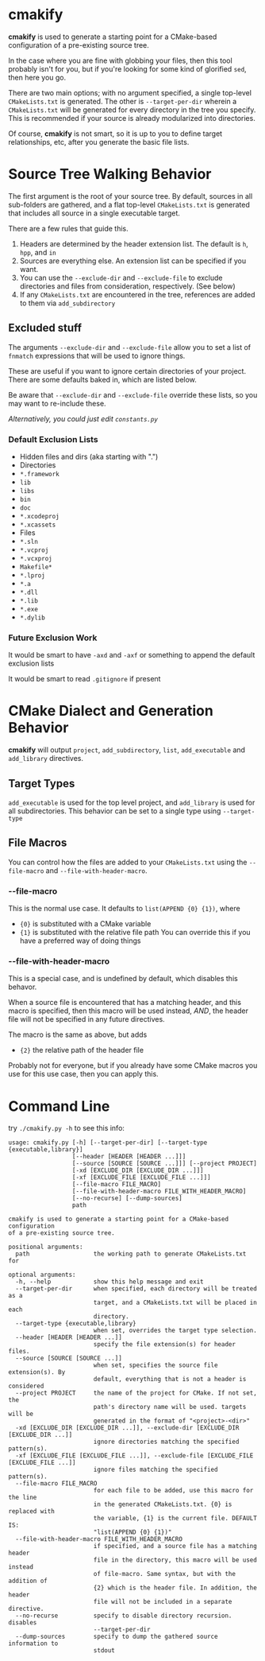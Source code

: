 # cmakify #

**cmakify** is used to generate a starting point for a CMake-based configuration of a pre-existing source tree.

In the case where you are fine with globbing your files, then this tool probably isn't for you, but if you're looking for some kind of glorified `sed`, then here you go.

There are two main options; with no argument specified, a single top-level `CMakeLists.txt` is generated. The other is `--target-per-dir` wherein a `CMakeLists.txt` will be generated for every directory in the tree you specify. This is recommended if your source is already modularized into directories.

Of course, **cmakify** is not smart, so it is up to you to define target relationships, etc, after you generate the basic file lists.

# Source Tree Walking Behavior #

The first argument is the root of your source tree. By default, sources in all sub-folders are gathered, and a flat top-level `CMakeLists.txt` is generated that includes all source in a single executable target.

There are a few rules that guide this.
1. Headers are determined by the header extension list. The default is `h`, `hpp`, and `in`
2. Sources are everything else. An extension list can be specified if you want.
3. You can use the `--exclude-dir` and `--exclude-file` to exclude directories and files from consideration, respectively. (See below)
4. If any `CMakeLists.txt` are encountered in the tree, references are added to them via `add_subdirectory`

## Excluded stuff ##
The arguments `--exclude-dir` and `--exclude-file` allow you to set a list of `fnmatch` expressions that will be used to ignore things.

These are useful if you want to ignore certain directories of your project. There are some defaults baked in, which are listed below.

Be aware that `--exclude-dir` and `--exclude-file` override these lists, so you may want to re-include these.

*Alternatively, you could just edit `constants.py`*

### Default Exclusion Lists ###
- Hidden files and dirs (aka starting with ".")
- Directories
 - `*.framework`
 - `lib`
 - `libs`
 - `bin`
 - `doc`
 - `*.xcodeproj`
 - `*.xcassets`
- Files
 - `*.sln`
 - `*.vcproj`
 - `*.vcxproj`
 - `Makefile*`
 - `*.lproj`
 - `*.a`
 - `*.dll`
 - `*.lib`
 - `*.exe`
 - `*.dylib`

### Future Exclusion Work ###
It would be smart to have `-axd` and `-axf` or something to append the default exclusion lists

It would be smart to read `.gitignore` if present

# CMake Dialect and Generation Behavior #

**cmakify** will output `project`, `add_subdirectory`, `list`, `add_executable` and `add_library` directives.

## Target Types ##

`add_executable` is used for the top level project, and `add_library` is used for all subdirectories.
This behavior can be set to a single type using `--target-type`

## File Macros ##
You can control how the files are added to your `CMakeLists.txt` using the `--file-macro` and `--file-with-header-macro`.

### --file-macro ###
This is the normal use case. It defaults to `list(APPEND {0} {1})`, where
- `{0}` is substituted with a CMake variable
- `{1}` is substituted with the relative file path
You can override this if you have a preferred way of doing things

### --file-with-header-macro ###
This is a special case, and is undefined by default, which disables this behavor.

When a source file is encountered that has a matching header, and this macro is specified, then this macro will be used instead, *AND*, the header file will not be specified in any future directives.

The macro is the same as above, but adds
- `{2}` the relative path of the header file

Probably not for everyone, but if you already have some CMake macros you use for this use case, then you can apply this.

# Command Line #

try `./cmakify.py -h` to see this info:

    usage: cmakify.py [-h] [--target-per-dir] [--target-type {executable,library}]
                      [--header [HEADER [HEADER ...]]]
                      [--source [SOURCE [SOURCE ...]]] [--project PROJECT]
                      [-xd [EXCLUDE_DIR [EXCLUDE_DIR ...]]]
                      [-xf [EXCLUDE_FILE [EXCLUDE_FILE ...]]]
                      [--file-macro FILE_MACRO]
                      [--file-with-header-macro FILE_WITH_HEADER_MACRO]
                      [--no-recurse] [--dump-sources]
                      path
    
    cmakify is used to generate a starting point for a CMake-based configuration
    of a pre-existing source tree.
    
    positional arguments:
      path                  the working path to generate CMakeLists.txt for
    
    optional arguments:
      -h, --help            show this help message and exit
      --target-per-dir      when specified, each directory will be treated as a
                            target, and a CMakeLists.txt will be placed in each
                            directory.
      --target-type {executable,library}
                            when set, overrides the target type selection.
      --header [HEADER [HEADER ...]]
                            specify the file extension(s) for header files.
      --source [SOURCE [SOURCE ...]]
                            when set, specifies the source file extension(s). By
                            default, everything that is not a header is considered
      --project PROJECT     the name of the project for CMake. If not set, the
                            path's directory name will be used. targets will be
                            generated in the format of "<project>-<dir>"
      -xd [EXCLUDE_DIR [EXCLUDE_DIR ...]], --exclude-dir [EXCLUDE_DIR [EXCLUDE_DIR ...]]
                            ignore directories matching the specified pattern(s).
      -xf [EXCLUDE_FILE [EXCLUDE_FILE ...]], --exclude-file [EXCLUDE_FILE [EXCLUDE_FILE ...]]
                            ignore files matching the specified pattern(s).
      --file-macro FILE_MACRO
                            for each file to be added, use this macro for the line
                            in the generated CMakeLists.txt. {0} is replaced with
                            the variable, {1} is the current file. DEFAULT IS:
                            "list(APPEND {0} {1})"
      --file-with-header-macro FILE_WITH_HEADER_MACRO
                            if specified, and a source file has a matching header
                            file in the directory, this macro will be used instead
                            of file-macro. Same syntax, but with the addition of
                            {2} which is the header file. In addition, the header
                            file will not be included in a separate directive.
      --no-recurse          specify to disable directory recursion. disables
                            --target-per-dir
      --dump-sources        specify to dump the gathered source information to
                            stdout
